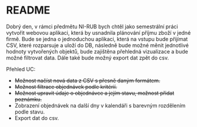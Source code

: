 # README

Dobrý den, v rámci předmětu NI-RUB bych chtěl jako semestrální práci vytvořit webovou aplikaci, která by usnadnila plánování příjmu zboží v jedné firmě. Bude se jedna o jednoduchou aplikaci, která na vstupu bude přijímat CSV, které rozparsuje a uloží do DB, následně bude možné měnit jednotlivé hodnoty vytvořených objektů, bude zajištěna přehledná vizualizace a bude možné filtrovat data. Dále také bude možný export dat zpět do csv.

Přehled UC:

- ~~Možnost načíst nová data z CSV s přesně daným formátem.~~
- ~~Možnost filtrace objednávek podle kritérií.~~
- ~~Možnost upravit údaje o objednávce a jejím stavu, možnost přidat poznámku.~~
- Zobrazení objednávek na další dny v kalendáři s barevným rozdělením podle stavu.
- Export dat do csv.
